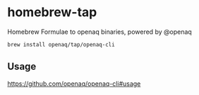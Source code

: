 # homebrew-tap

Homebrew Formulae to openaq binaries, powered by @openaq
```bash
brew install openaq/tap/openaq-cli
```
## Usage
https://github.com/openaq/openaq-cli#usage
